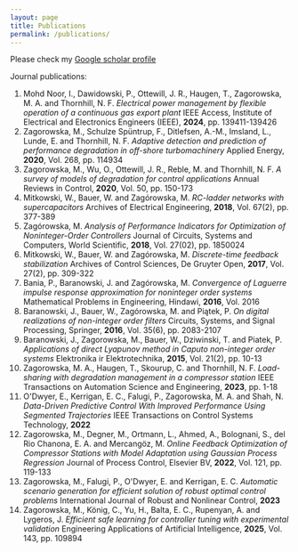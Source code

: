 ```yaml
---
layout: page
title: Publications
permalink: /publications/
---
```


Please check my [Google scholar profile](https://scholar.google.com/citations?hl=nl&user=4y7gNisAAAAJ&view_op=list_works&sortby=pubdate)

Journal publications:


<ol>
<li>Mohd Noor, I., Dawidowski, P., Ottewill, J. R., Haugen, T., Zagorowska, M. A. and Thornhill, N. F.
<i>Electrical power management by flexible operation of a continuous gas export plant</i>
IEEE Access, Institute of Electrical and Electronics Engineers (IEEE), <b>2024</b>, pp. 139411-139426</li>

<li>Zagorowska, M., Schulze Sp&uuml;ntrup, F., Ditlefsen, A.-M., Imsland, L., Lunde, E. and Thornhill, N. F.
<i>Adaptive detection and prediction of performance degradation in off-shore turbomachinery</i>
Applied Energy, <b>2020</b>, Vol. 268, pp. 114934</li>

<li>Zagorowska, M., Wu, O., Ottewill, J. R., Reble, M. and Thornhill, N. F.
<i>A survey of models of degradation for control applications</i>
Annual Reviews in Control, <b>2020</b>, Vol. 50, pp. 150-173</li>

<li>Mitkowski, W., Bauer, W. and Zag&oacute;rowska, M.
<i>RC-ladder networks with supercapacitors</i>
Archives of Electrical Engineering, <b>2018</b>, Vol. 67(2), pp. 377-389</li>

<li>Zag&oacute;rowska, M.
<i>Analysis of Performance Indicators for Optimization of Noninteger-Order Controllers</i>
Journal of Circuits, Systems and Computers, World Scientific, <b>2018</b>, Vol. 27(02), pp. 1850024</li>

<li>Mitkowski, W., Bauer, W. and Zag&oacute;rowska, M.
<i>Discrete-time feedback stabilization</i>
Archives of Control Sciences, De Gruyter Open, <b>2017</b>, Vol. 27(2), pp. 309-322</li>

<li>Bania, P., Baranowski, J. and Zag&oacute;rowska, M.
<i>Convergence of Laguerre impulse response approximation for noninteger order systems</i>
Mathematical Problems in Engineering, Hindawi, <b>2016</b>, Vol. 2016</li>

<li>Baranowski, J., Bauer, W., Zag&oacute;rowska, M. and Pi&aogon;tek, P.
<i>On digital realizations of non-integer order filters</i>
Circuits, Systems, and Signal Processing, Springer, <b>2016</b>, Vol. 35(6), pp. 2083-2107</li>

<li>Baranowski, J., Zagorowska, M., Bauer, W., Dziwinski, T. and Piatek, P.
<i>Applications of direct Lyapunov method in Caputo non-integer order systems</i>
Elektronika ir Elektrotechnika, <b>2015</b>, Vol. 21(2), pp. 10-13</li>

<li>Zagorowska, M. A., Haugen, T., Skourup, C. and Thornhill, N. F.
<i>Load-sharing with degradation management in a compressor station</i>
IEEE Transactions on Automation Science and Engineering, <b>2023</b>, pp. 1-18</li>

<li>O'Dwyer, E., Kerrigan, E. C., Falugi, P., Zagorowska, M. A. and Shah, N.
<i>Data-Driven Predictive Control With Improved Performance Using Segmented Trajectories</i>
IEEE Transactions on Control Systems Technology, <b>2022</b></li>

<li>Zagorowska, M., Degner, M., Ortmann, L., Ahmed, A., Bolognani, S., del Rio Chanona, E. A. and Mercangöz, M.
<i>Online Feedback Optimization of Compressor Stations with Model Adaptation using Gaussian Process Regression</i>
Journal of Process Control, Elsevier BV, <b>2022</b>, Vol. 121, pp. 119-133</li>

<li>Zagorowska, M., Falugi, P., O'Dwyer, E. and Kerrigan, E. C.
<i>Automatic scenario generation for efficient solution of robust optimal control problems</i>
International Journal of Robust and Nonlinear Control, <b>2023</b></li>

<li>Zagorowska, M., König, C., Yu, H., Balta, E. C., Rupenyan, A. and Lygeros, J.
<i>Efficient safe learning for controller tuning with experimental validation</i>
Engineering Applications of Artificial Intelligence, <b>2025</b>, Vol. 143, pp. 109894</li>

</ol>